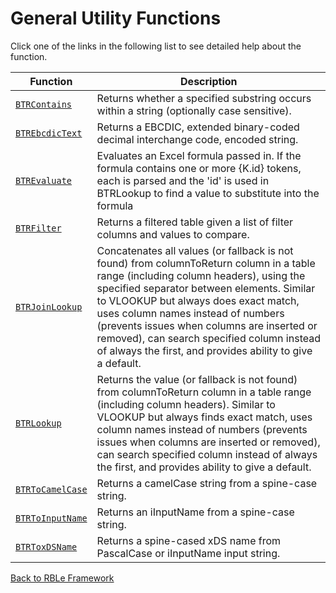 # General Utility Functions

Click one of the links in the following list to see detailed help about the function.

Function | Description
---|---
[`BTRContains`](RBLeGeneralUtilityHelpers.BTRContains.md) | Returns whether a specified substring occurs within a string (optionally case sensitive).
[`BTREbcdicText`](RBLeGeneralUtilityHelpers.BTREbcdicText.md) | Returns a EBCDIC, extended binary-coded decimal interchange code, encoded string.
[`BTREvaluate`](RBLeGeneralUtilityHelpers.BTREvaluate.md) | Evaluates an Excel formula passed in.  If the formula contains one or more {K.id} tokens, each is parsed and the 'id' is used in BTRLookup to find a value to substitute into the formula
[`BTRFilter`](RBLeGeneralUtilityHelpers.BTRFilter.md) | Returns a filtered table given a list of filter columns and values to compare.
[`BTRJoinLookup`](RBLeGeneralUtilityHelpers.BTRJoinLookup.md) | Concatenates all values (or fallback is not found) from columnToReturn column in a table range (including column headers), using the specified separator between elements.  Similar to VLOOKUP but always does exact match, uses column names instead of numbers (prevents issues when columns are inserted or removed), can search specified column instead of always the first, and provides ability to give a default.
[`BTRLookup`](RBLeGeneralUtilityHelpers.BTRLookup.md) | Returns the value (or fallback is not found) from columnToReturn column in a table range (including column headers).  Similar to VLOOKUP but always finds exact match, uses column names instead of numbers (prevents issues when columns are inserted or removed), can search specified column instead of always the first, and provides ability to give a default.
[`BTRToCamelCase`](RBLeGeneralUtilityHelpers.BTRToCamelCase.md) | Returns a camelCase string from a spine-case string.
[`BTRToInputName`](RBLeGeneralUtilityHelpers.BTRToInputName.md) | Returns an iInputName from a spine-case string.
[`BTRToxDSName`](RBLeGeneralUtilityHelpers.BTRToxDSName.md) | Returns a spine-cased xDS name from PascalCase or iInputName input string.


[Back to RBLe Framework](RBLe.md)